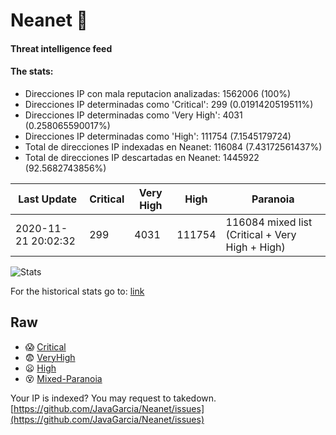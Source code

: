 # Neanet :hocho:
#### Threat intelligence feed
#### The stats:

- Direcciones IP con mala reputacion analizadas: 1562006 (100%)
- Direcciones IP determinadas como 'Critical':  299 (0.0191420519511%)
- Direcciones IP determinadas como 'Very High':  4031 (0.258065590017%)
- Direcciones IP determinadas como 'High':  111754 (7.1545179724)
- Total de direcciones IP indexadas en Neanet:  116084 (7.43172561437%)
- Total de direcciones IP descartadas en Neanet:  1445922 (92.5682743856%)

| Last Update | Critical | Very High | High | Paranoia |
| --- | --- | --- | --- | --- |
| 2020-11-21 20:02:32 | 299 | 4031 | 111754 | 116084 mixed list (Critical + Very High + High)|

![Stats](https://docs.google.com/spreadsheets/d/e/2PACX-1vSnaNMIXVabIpDJjufMlzH7poXnshF3mgd8Is1g9ytUEzVsP5my4Trn8f-xkoLLQ38xpL3HtmUexLo6/pubchart?oid=501124687&format=image)

For the historical stats go to: [link](/stats.csv)
## Raw
- :scream: [Critical](https://raw.githubusercontent.com/JavaGarcia/Neanet/master/blacklists/neanet_critical.txt)
- :fearful: [VeryHigh](https://raw.githubusercontent.com/JavaGarcia/Neanet/master/blacklists/neanet_veryHigh.txtt)
- :frowning: [High](https://raw.githubusercontent.com/JavaGarcia/Neanet/master/blacklists/neanet_high.txt)
- :dizzy_face: [Mixed-Paranoia](https://raw.githubusercontent.com/JavaGarcia/Neanet/master/blacklists/neanet_all.txt)


Your IP is indexed? You may request to takedown. [https://github.com/JavaGarcia/Neanet/issues](https://github.com/JavaGarcia/Neanet/issues)






































































































































































































































































































































































































































































































































































































































































































































































































































































































































































































































































































































































































































































































































































































































































































































































































































































































































































































































































































































































































































































































































































































































































































































































































